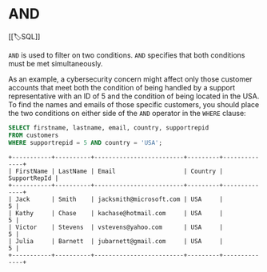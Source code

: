 
# AND

[[🏷️SQL]]

`AND` is used to filter on two conditions. `AND` specifies that both conditions must be met simultaneously.

As an example, a cybersecurity concern might affect only those customer accounts that meet both the condition of being handled by a support representative with an ID of 5 and the condition of being located in the USA. To find the names and emails of those specific customers, you should place the two conditions on either side of the `AND` operator in the `WHERE` clause:

```sql
SELECT firstname, lastname, email, country, supportrepid
FROM customers
WHERE supportrepid = 5 AND country = 'USA';
```

```
+-----------+----------+-------------------------+---------+--------------+
| FirstName | LastName | Email                   | Country | SupportRepId |
+-----------+----------+-------------------------+---------+--------------+
| Jack      | Smith    | jacksmith@microsoft.com | USA     |            5 |
| Kathy     | Chase    | kachase@hotmail.com     | USA     |            5 |
| Victor    | Stevens  | vstevens@yahoo.com      | USA     |            5 |
| Julia     | Barnett  | jubarnett@gmail.com     | USA     |            5 |
+-----------+----------+-------------------------+---------+--------------+
```

